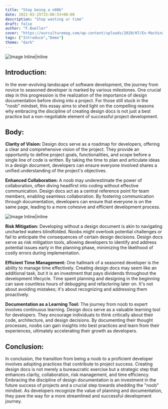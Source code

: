 ```yaml
---
title: "Stop being a n00b"
date: 2022-03-25T15:00:53+08:00
description: "Stop wasting ur time"
draft: false
author: "F.Bueller"
cover: "https://ourculturemag.com/wp-content/uploads/2020/07/Ex-Machina-notes.jpg"
tags: ["Introduce","Demo"]
theme: "dark"
---
```

![Image Inline|inline](https://ourculturemag.com/wp-content/uploads/2020/07/Ex-Machina-notes.jpg)
## Introduction:

In the ever-evolving landscape of software development, the journey from novice to seasoned developer is marked by various milestones. One crucial step in this progression is the realization of the importance of design documentation before diving into a project. For those still stuck in the "noob" mindset, this essay aims to shed light on the compelling reasons why embracing the discipline of creating design docs is not just a best practice but a non-negotiable element of successful project development.

## Body:

**Clarity of Vision:** Design docs serve as a roadmap for developers, offering a clear and comprehensive vision of the project. They provide an opportunity to define project goals, functionalities, and scope before a single line of code is written. By taking the time to plan and articulate ideas in a design document, developers can ensure everyone involved shares a unified understanding of the project's objectives.
    
**Enhanced Collaboration:** A noob may underestimate the power of collaboration, often diving headfirst into coding without effective communication. Design docs act as a central reference point for team members, enabling seamless collaboration. By fostering communication through documentation, developers can ensure that everyone is on the same page, leading to a more cohesive and efficient development process.

![Image Inline|inline](https://miro.medium.com/v2/resize:fit:679/1*xtrODkWnZ5kE2AvinwFXBA.gif)

**Risk Mitigation:** Developing without a design document is akin to navigating uncharted waters blindfolded. Noobs might overlook potential challenges or fail to anticipate the consequences of certain design decisions. Design docs serve as risk mitigation tools, allowing developers to identify and address potential issues early in the planning phase, minimizing the likelihood of costly errors during implementation.
    
**Efficient Time Management:** One hallmark of a seasoned developer is the ability to manage time effectively. Creating design docs may seem like an additional task, but it is an investment that pays dividends throughout the development lifecycle. Time spent planning and designing in the beginning can save countless hours of debugging and refactoring later on. It's not about avoiding mistakes; it's about recognizing and addressing them proactively.
    
**Documentation as a Learning Tool:** The journey from noob to expert involves continuous learning. Design docs serve as a valuable learning tool for developers. They encourage individuals to think critically about their code, architecture, and design decisions. By documenting their thought processes, noobs can gain insights into best practices and learn from their experiences, ultimately accelerating their growth as developers.
    

## Conclusion:

In conclusion, the transition from being a noob to a proficient developer involves adopting practices that contribute to project success. Creating design docs is not merely a bureaucratic exercise but a strategic step that enhances clarity, collaboration, risk management, and time efficiency. Embracing the discipline of design documentation is an investment in the future success of projects and a crucial step towards shedding the "noob" mindset. As developers recognize the value of planning and documentation, they pave the way for a more streamlined and successful development journey.